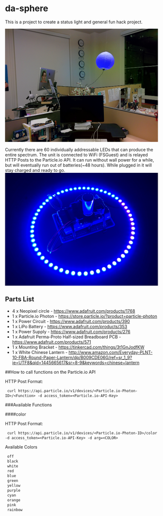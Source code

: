# da-sphere
This is a project to create a status light and general fun hack project.

![Alt text](/da-sphere.jpg?raw=true "DA Team Status Sphere")

Currently there are 60 individually addressable LEDs that can produce the entire spectrum. The unit is connected to WiFi (FSGuest) and is relayed HTTP Posts to the Particle.io API. It can run without wall power for a while, but will eventually run out of batteries(~48 hours). While plugged in it will stay charged and ready to go.
![Alt text](/photon-neopixel-unit.jpg?raw=true "Photon and Neopixel Ring")

## Parts List
* 4 x Neopixel circle - https://www.adafruit.com/products/1768
* 1 x Particle.io Photon - https://store.particle.io/?product=particle-photon
* 1 x Power Circuit - https://www.adafruit.com/products/390
* 1 x LiPo Battery - https://www.adafruit.com/products/353
* 1 x Power Supply - https://www.adafruit.com/products/276
* 1 x Adafruit Perma-Proto Half-sized Breadboard PCB - https://www.adafruit.com/products/571
* 1 x Mounting Bracket - https://tinkercad.com/things/3t1GnJodfKW
* 1 x White Chinese Lantern - http://www.amazon.com/Everyday-PLNT-10-FBA-Round-Paper-Lantern/dp/B009CDE06G/ref=sr_1_9?ie=UTF8&qid=1445665617&sr=8-9&keywords=chinese+lantern


##How to call functions on the Particle.io API

HTTP Post Format:

     curl https://api.particle.io/v1/devices/<Particle.io-Photon-ID>/<Function> -d access_token=<Particle.io-API-Key>

###Available Functions

####color

HTTP Post Format:

     curl https://api.particle.io/v1/devices/<Particle.io-Photon-ID>/color -d access_token=<Particle.io-API-Key> -d arg=<COLOR>


Available Colors

     off
     black
     white
     red
     blue
     green
     yellow
     purple
     cyan
     orange
     pink
     rainbow
